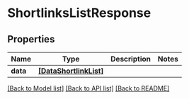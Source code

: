 # ShortlinksListResponse


## Properties
Name | Type | Description | Notes
------------ | ------------- | ------------- | -------------
**data** | [**[DataShortlinkList]**](DataShortlinkList.md) |  | 


[[Back to Model list]](../../README.md#models) [[Back to API list]](../../README.md#available-methods) [[Back to README]](../../README.md)



